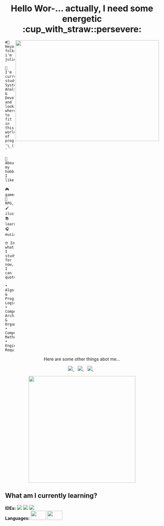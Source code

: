 
<div align="center">
  <h1>Hello Wor-... actually, I need some energetic :cup_with_straw::persevere:</h1>
<img 
  src="https://i0.wp.com/24.media.tumblr.com/1c146218ae8aee595ec45784ae98f076/tumblr_mjk9t4LutC1qkai1do1_500.gif" width="470" height="330" align="right">

</div>

<div align="left">      

```
#👋 Heya folks i'm julio!

🌱 I'm currently studying System Analysis
& Development, and looking where to fit
in this world of programming ¯\_(ツ)_/¯

👾 About my hobbies, I like:

🎮 games, 🎲 RPG, 🖌️ ilustration
📚 learning, 🎧 music

🤓 In what I study for now, I can quote:

• Algorithms & Programming Logic
• Computer Architecture & Organization
• Computational Mathematics
• Engineering Requirements
```
<p align='center'>
  Here are some other things abot me...
</p>

<p align='center'>
  <a href="https://www.linkedin.com/in/julio-cezar-pereira-camargo/">
<img 
  src="https://img.shields.io/badge/linkedin-%230077B5.svg?&style=for-the-badge&logo=linkedin&logoColor=white" />
  </a>&nbsp;&nbsp;
  <a href="https://www.instagram.com/juletopi/">
<img
  src="https://img.shields.io/badge/instagram-%23E4405F.svg?&style=for-the-badge&logo=instagram&logoColor=white" />        
  </a>&nbsp;&nbsp;
  <a href="https://www.facebook.com/profile.php?id=100006955867774">
<img 
  src="https://img.shields.io/badge/Facebook-1877F2?style=for-the-badge&logo=facebook&logoColor=white" />
  </a>&nbsp;&nbsp;
  
</p>
<p align='center'>
  <a href="#"><img src="https://github-readme-stats.vercel.app/api?username=juletopi&show_icons=true&count_private=true&theme=dark" width="350"></a>
</p>

## What am I currently learning?
 
**IDEs:**
<img 
  src="https://img.shields.io/badge/RStudio-75AADB?style=for-the-badge&logo=RStudio&logoColor=white">
<img
  src="https://img.shields.io/badge/Visual_Studio-5C2D91?style=for-the-badge&logo=visual%20studio&logoColor=white">
<img
  src="https://img.shields.io/badge/GitKraken-179287?style=for-the-badge&logo=GitKraken&logoColor=white">\
**Languages:**
<img
  src="https://cdn.jsdelivr.net/gh/devicons/devicon/icons/rstudio/rstudio-original.svg" height="30" width="50">
<img
  src="https://cdn.jsdelivr.net/gh/devicons/devicon/icons/csharp/csharp-plain.svg" height="30" width="50">
